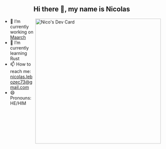 
<div align = "center">
  <h2>Hi there 👋, my name is Nicolas</h2>
</div>
<a href="https://app.daily.dev/nico972" ><img align="right" src="https://api.daily.dev/devcards/83ffd643e5d34305806b3e8d7533f764.png?r=aqq" width="400" alt="Nico's Dev Card"/></a>

- 🔭 I’m currently working on [Maarch](https://maarch.com/maarch-courrier/)
- 🌱 I’m currently learning Rust
- 📫 How to reach me: nicolas.lebozec73@gmail.com  
- 😄 Pronouns: HE/HIM

